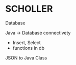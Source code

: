 
# SCHOLLER

Database

Java -> Database connectivety 
- Insert, Select
- functions in db

JSON to Java Class
